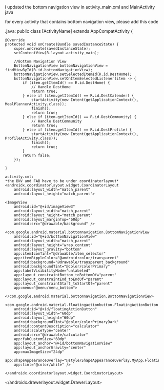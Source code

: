 i updated the bottom navigation view in activity_main.xml and MainActivity java

for every activity that contains bottom navigation view, please add this code

.java:
public class [ActivityName] extends AppCompatActivity {

    @Override
    protected void onCreate(Bundle savedInstanceState) {
        super.onCreate(savedInstanceState);
        setContentView(R.layout.activity_main);

        //Bottom Navigation View
        BottomNavigationView bottomNavigationView = findViewById(R.id.bottomNavigationView);
        bottomNavigationView.setSelectedItemId(R.id.DestHome);
        bottomNavigationView.setOnItemSelectedListener(item -> {
            if (item.getItemId() == R.id.DestHome) {
                // Handle DestHome
                return true;
            } else if (item.getItemId() == R.id.DestCalender) {
                startActivity(new Intent(getApplicationContext(), MealPlannerActivity.class));
                finish();
                return true;
            } else if (item.getItemId() == R.id.DestCommunity) {
                // Handle DestCommunity
                return true;
            } else if (item.getItemId() == R.id.DestProfile) {
                startActivity(new Intent(getApplicationContext(), ProfileActivity.class));
                finish();
                return true;
            }
            return false;
        });

    }

    activity.xml:
    *the BNV and FAB have to be under coordinatorlayout*
    <androidx.coordinatorlayout.widget.CoordinatorLayout
        android:layout_width="match_parent"
        android:layout_height="match_parent">

    <ImageView
        android:id="@+id/imageView3"
        android:layout_width="match_parent"
        android:layout_height="match_parent"
        android:layout_marginTop="60dp"
        android:src="@drawable/background" />

    <com.google.android.material.bottomnavigation.BottomNavigationView
        android:id="@+id/bottomNavigationView"
        android:layout_width="match_parent"
        android:layout_height="wrap_content"
        android:layout_gravity="bottom"
        app:itemIconTint="@drawable/item_selector"
        app:itemRippleColor="@android:color/transparent"
        android:background="@drawable/transparent_background"
        android:backgroundTint="@color/colorPrimary"
        app:labelVisibilityMode="unlabeled"
        app:layout_constraintBottom_toBottomOf="parent"
        app:layout_constraintEnd_toEndOf="parent"
        app:layout_constraintStart_toStartOf="parent"
        app:menu="@menu/menu_bottom">

    </com.google.android.material.bottomnavigation.BottomNavigationView>

    <com.google.android.material.floatingactionbutton.FloatingActionButton
        android:id="@+id/floatingActionButton"
        android:layout_width="60dp"
        android:layout_height="60dp"
        android:backgroundTint="@color/colorPrimaryDark"
        android:contentDescription="calculator"
        android:scaleType="center"
        android:src="@drawable/calculator"
        app:fabCustomSize="60dp"
        app:layout_anchor="@+id/bottomNavigationView"
        app:layout_anchorGravity="center"
        app:maxImageSize="24dp"
        app:shapeAppearanceOverlay="@style/ShapeAppearanceOverlay.MyApp.FloatingActionButton"
        app:tint="@color/white" />

    </androidx.coordinatorlayout.widget.CoordinatorLayout>
</androidx.drawerlayout.widget.DrawerLayout>
